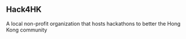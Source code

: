 ## Hack4HK

A local non-profit organization that hosts hackathons to better the Hong Kong community
